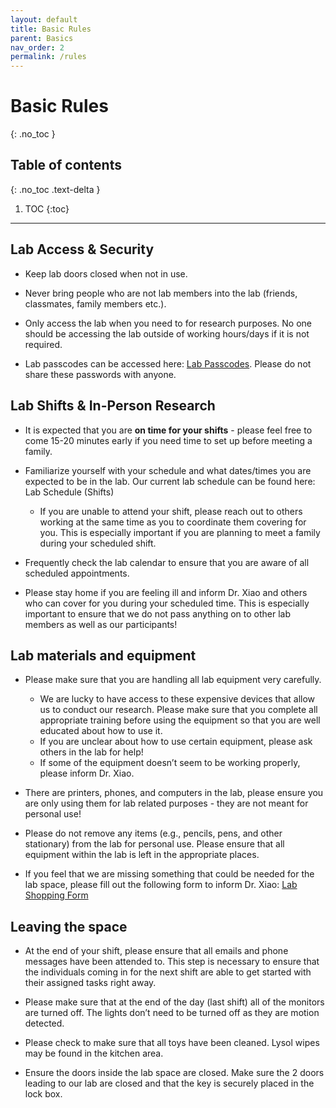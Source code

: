 ```yaml
---
layout: default
title: Basic Rules
parent: Basics
nav_order: 2
permalink: /rules
---
```



# Basic Rules
{: .no_toc }

## Table of contents
{: .no_toc .text-delta }

1. TOC
{:toc}

---

## Lab Access & Security

- Keep lab doors closed when not in use. 

- Never bring people who are not lab members into the lab (friends, classmates, family members etc.). 

- Only access the lab when you need to for research purposes. No one should be accessing the lab outside of working hours/days if it is not required. 

- Lab passcodes can be accessed here: [Lab Passcodes](https://mcmasteru365.sharepoint.com/:w:/r/sites/labtest/Shared%20Documents/Document.docx?d=wc837cf74eba147a0bfd67fba5c507f4e&csf=1&web=1&e=evf5Cc). Please do not share these passwords with anyone. 

## Lab Shifts & In-Person Research

- It is expected that you are **on time for your shifts** - please feel free to come 15-20 minutes early if you need time to set up before meeting a family.

- Familiarize yourself with your schedule and what dates/times you are expected to be in the lab. Our current lab schedule can be found here: Lab Schedule (Shifts)
   - If you are unable to attend your shift, please reach out to others working at the same time as you to coordinate them covering for you. This is especially important if you are planning to meet a family during your scheduled shift.

- Frequently check the lab calendar to ensure that you are aware of all scheduled appointments. 

- Please stay home if you are feeling ill and inform Dr. Xiao and others who can cover for you during your scheduled time. This is especially important to ensure that we do not pass anything on to other lab members as well as our participants!

## Lab materials and equipment

- Please make sure that you are handling all lab equipment very carefully.
   - We are lucky to have access to these expensive devices that allow us to conduct our research. Please make sure that you complete all appropriate training before using the equipment so that you are well educated about how to use it. 
   - If you are unclear about how to use certain equipment, please ask others in the lab for help! 
   - If some of the equipment doesn’t seem to be working properly, please inform Dr. Xiao. 

- There are printers, phones, and computers in the lab, please ensure you are only using them for lab related purposes - they are not meant for personal use! 

- Please do not remove any items (e.g., pencils, pens, and other stationary) from the lab for personal use. Please ensure that all equipment within the lab is left in the appropriate places. 

- If you feel that we are missing something that could be needed for the lab space, please fill out the following form to inform Dr. Xiao: [Lab Shopping Form](https://forms.office.com/pages/responsepage.aspx?id=B2M3RCm0rUKMJSjNSW9HcudkN_4lJH5IiXFmxJeXy5JUODkyNzFOMzZBOThKUFA5Ujk2MkNHWEQ4MS4u)

## Leaving the space

- At the end of your shift, please ensure that all emails and phone messages have been attended to. This step is necessary to ensure that the individuals coming in for the next shift are able to get started with their assigned tasks right away.

- Please make sure that at the end of the day (last shift) all of the monitors are turned off. The lights don’t need to be turned off as they are motion detected.

- Please check to make sure that all toys have been cleaned. Lysol wipes may be found in the kitchen area.

- Ensure the doors inside the lab space are closed. Make sure the 2 doors leading to our lab are closed and that the key is securely placed in the lock box.





